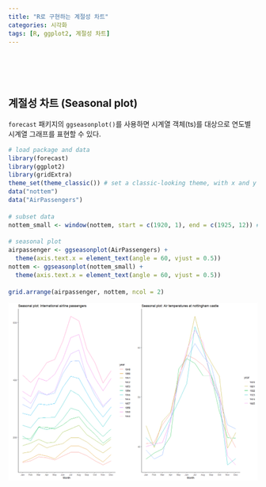 ```yaml
---
title: "R로 구현하는 계절성 차트"
categories: 시각화
tags: [R, ggplot2, 계절성 차트]
---
```


<div style="margin-bottom:100px;"></div>

## 계절성 차트 (Seasonal plot)

`forecast` 패키지의 `ggseasonplot()`를 사용하면 시계열 객체(ts)를 대상으로 연도별 시계열 그래프를 표현할 수 있다.

```r
# load package and data
library(forecast)
library(ggplot2)
library(gridExtra)
theme_set(theme_classic()) # set a classic-looking theme, with x and y axis lines and no grid lines
data("nottem")
data("AirPassengers")

# subset data 
nottem_small <- window(nottem, start = c(1920, 1), end = c(1925, 12)) # subset a smaller time window 

# seasonal plot 
airpassenger <- ggseasonplot(AirPassengers) + 
  theme(axis.text.x = element_text(angle = 60, vjust = 0.5))
nottem <- ggseasonplot(nottem_small) +
  theme(axis.text.x = element_text(angle = 60, vjust = 0.5))

grid.arrange(airpassenger, nottem, ncol = 2)
```

![](/public/img/2022-06-22-visualization-summary/seasonal_plot-1.png)